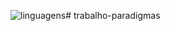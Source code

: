 ![linguagens](https://github.com/user-attachments/assets/a1c364a3-2096-485a-9477-d67e5d02725c)# trabalho-paradigmas
